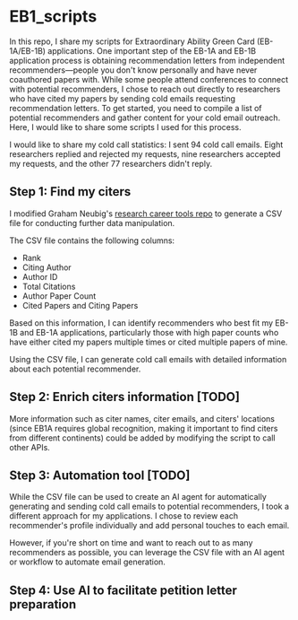 # EB1_scripts
In this repo, I share my scripts for Extraordinary Ability Green Card (EB-1A/EB-1B) applications. One important step of the EB-1A and EB-1B application process is obtaining recommendation letters from independent recommenders—people you don't know personally and have never coauthored papers with. While some people attend conferences to connect with potential recommenders, I chose to reach out directly to researchers who have cited my papers by sending cold emails requesting recommendation letters. To get started, you need to compile a list of potential recommenders and gather content for your cold email outreach. Here, I would like to share some scripts I used for this process.

I would like to share my cold call statistics: I sent 94 cold call emails. Eight researchers replied and rejected my requests, nine researchers accepted my requests, and the other 77 researchers didn't reply.

## Step 1: Find my citers

I modified Graham Neubig's [research career tools repo](https://github.com/neubig/research-career-tools) to generate a CSV file for conducting further data manipulation.

The CSV file contains the following columns:
- Rank
- Citing Author
- Author ID
- Total Citations
- Author Paper Count
- Cited Papers and Citing Papers

Based on this information, I can identify recommenders who best fit my EB-1B and EB-1A applications, particularly those with high paper counts who have either cited my papers multiple times or cited multiple papers of mine.

Using the CSV file, I can generate cold call emails with detailed information about each potential recommender.

## Step 2: Enrich citers information [TODO]
More information such as citer names, citer emails, and citers' locations (since EB1A requires global recognition, making it important to find citers from different continents) could be added by modifying the script to call other APIs.

## Step 3: Automation tool [TODO]

While the CSV file can be used to create an AI agent for automatically generating and sending cold call emails to potential recommenders, I took a different approach for my applications. I chose to review each recommender's profile individually and add personal touches to each email.

However, if you're short on time and want to reach out to as many recommenders as possible, you can leverage the CSV file with an AI agent or workflow to automate email generation.

## Step 4: Use AI to facilitate petition letter preparation
